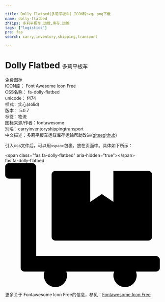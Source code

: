 ```yaml
---

title: Dolly Flatbed(多莉平板车) ICON转svg、png下载
name: dolly-flatbed
zhTips: 多莉平板车,运载,库存,运输
tags: ["logistics"]
pre: fas
search: carry,inventory,shipping,transport

---
```


# Dolly Flatbed  <small style="font-size: 60%;font-weight: 100">多莉平板车</small>


<div class="detail-page">
<p>
<span><span class="badge-success badge">免费图标</span> </span>
<br/>
<span>
ICON库：
<span class="badge-secondary badge">Font Awesome Icon Free</span> 
</span>
<br/>
<span>
CSS名称：
<span class="badge-secondary badge">fa-dolly-flatbed</span> 
</span>
<br/>
<span>
unicode：
<span class="badge-secondary badge">f474</span> 
<copy-btn content='f474' btn-title=""></copy-btn>
<copy-btn :content='String.fromCodePoint(parseInt("f474", 16))' btn-title="复制U"></copy-btn>
</span><br/><span>样式：<span class="badge-light badge">实心(solid)</span></span>
<br/>
<span>
版本：
<span class="badge-secondary badge">5.0.7</span> 
</span><br/><span>标签：<span class="badge-light badge"><router-link to="/tags/logistics.html">物流</router-link></span></span>
<br/>
<span>图标来源/作者：<span class="badge-light badge">fontawesome</span></span> 
<br/>
<span>别名：<span class="badge-light badge">carry</span><span class="badge-light badge">inventory</span><span class="badge-light badge">shipping</span><span class="badge-light badge">transport</span></span><br/><span class="zh-detail">中文描述：<span class="badge-primary badge">多莉平板车</span><span class="badge-primary badge">运载</span><span class="badge-primary badge">库存</span><span class="badge-primary badge">运输</span><span class="help-link"><span>帮助改进</span>(<a href="https://gitee.com/liuwave/icon-helper/edit/master/json/fontawesome/solid/dolly-flatbed.json" target="_blank" rel="noopener noreferrer">gitee</a><a href="https://github.com/liuwave/icon-helper/edit/master/json/fontawesome/solid/dolly-flatbed.json" target="_blank" rel="noopener noreferrer">github</a></span>)</span><br/>
</p>
</div>
<div class="alert alert-dark">
  <i class="fas fa-dolly-flatbed fa-xs"></i>
  <i class="fas fa-dolly-flatbed fa-sm"></i>
  <i class="fas fa-dolly-flatbed fa-lg"></i>
  <i class="fas fa-dolly-flatbed fa-2x"></i>
  <i class="fas fa-dolly-flatbed fa-3x"></i>
  <i class="fas fa-dolly-flatbed fa-5x"></i>
  <i class="fas fa-dolly-flatbed fa-7x"></i>
</div>
<div>
  <p>引入css文件后，可以用<code>&lt;span&gt;</code>包裹，放在页面中。具体如下所示：    
  </p>
  <div class="alert alert-primary" style="font-size: 14px">
    &lt;span class="fas fa-dolly-flatbed" aria-hidden="true"&gt;&lt;/span&gt;
    <copy-btn content='<span class="fas fa-dolly-flatbed" aria-hidden="true"></span>'></copy-btn>
  </div>
  <div class="alert alert-secondary">
    <i class="fas fa-dolly-flatbed"
    style="font-size: 24px"
    aria-hidden="true"></i> fas fa-dolly-flatbed
    <copy-btn content="fas fa-dolly-flatbed" btn-title="复制图标名称"></copy-btn>
  </div>
</div>
<div id="svg" class="svg-wrap">
<svg xmlns="http://www.w3.org/2000/svg" viewBox="0 0 640 512"><path d="M208 320h384c8.8 0 16-7.2 16-16V48c0-8.8-7.2-16-16-16H448v128l-48-32-48 32V32H208c-8.8 0-16 7.2-16 16v256c0 8.8 7.2 16 16 16zm416 64H128V16c0-8.8-7.2-16-16-16H16C7.2 0 0 7.2 0 16v32c0 8.8 7.2 16 16 16h48v368c0 8.8 7.2 16 16 16h82.9c-1.8 5-2.9 10.4-2.9 16 0 26.5 21.5 48 48 48s48-21.5 48-48c0-5.6-1.2-11-2.9-16H451c-1.8 5-2.9 10.4-2.9 16 0 26.5 21.5 48 48 48s48-21.5 48-48c0-5.6-1.2-11-2.9-16H624c8.8 0 16-7.2 16-16v-32c0-8.8-7.2-16-16-16z"/></svg>
</div>
<detail full-name='fa-dolly-flatbed'></detail>
    
<div><p>更多关于  Fontawesome Icon Free的信息，参见：<a target="_blank" href="https://iconhelper.cn/fontawesome.html">Fontawesome Icon Free</a>
</p></div>
